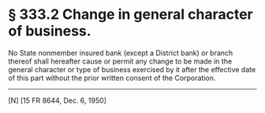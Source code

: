 # § 333.2   Change in general character of business.

No State nonmember insured bank (except a District bank) or branch thereof shall hereafter cause or permit any change to be made in the general character or type of business exercised by it after the effective date of this part without the prior written consent of the Corporation.



---

[N] [15 FR 8644, Dec. 6, 1950]




